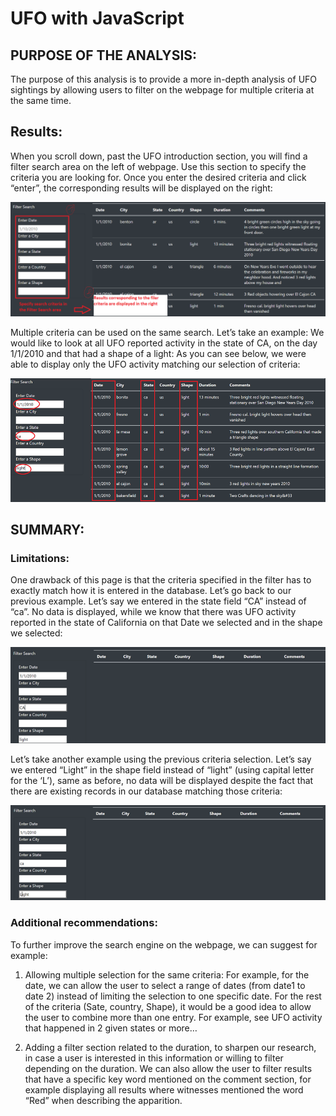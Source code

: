 # UFO with JavaScript

## PURPOSE OF THE ANALYSIS:

The purpose of this analysis is to provide a more in-depth analysis of UFO sightings by allowing users to filter on the webpage for multiple criteria at the same time.

## Results:

When you scroll down, past the UFO introduction section, you will find a filter search area on the left of webpage. Use this section to specify the criteria you are looking for.
Once you enter the desired criteria and click “enter”, the corresponding results will be displayed on the right:

![](ana1.png)

Multiple criteria can be used on the same search.
Let’s take an example: We would like to look at all UFO reported activity in the state of CA, on the day 1/1/2010 and that had a shape of a light:
As you can see below, we were able to display only the UFO activity matching our selection of criteria:

![](ana2.png)

## SUMMARY:

### Limitations:

One drawback of this page is that the criteria specified in the filter has to exactly match how it is entered in the database. 
Let’s go back to our previous example. Let’s say we entered in the state field “CA” instead of “ca”. No data is displayed, while we know that there was UFO activity reported in the state of California on that Date we selected and in the shape we selected:

![](ana3.png)

Let’s take another example using the previous criteria selection. Let’s say we entered “Light” in the shape field instead of “light” (using capital letter for the ‘L’), same as before, no data will be displayed despite the fact that there are existing records in our database matching those criteria:

![](ana4.png)

### Additional recommendations:

To further improve the search engine on the webpage, we can suggest for example:

1. Allowing multiple selection for the same criteria:
For example, for the date, we can allow the user to select a range of dates (from date1 to date 2) instead of limiting the selection to one specific date.
For the rest of the criteria (Sate, country, Shape), it would be a good idea to allow the user to combine more than one entry. For example, see UFO activity that happened in 2 given states or more…

2. Adding a filter section related to the duration, to sharpen our research, in case a user is interested in this information or willing to filter depending on the duration.
We can also allow the user to filter results that have a specific key word mentioned on the comment section, for example displaying all results where witnesses mentioned the word “Red” when describing the apparition.

